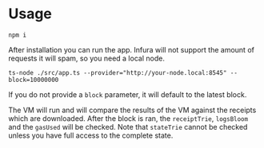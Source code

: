 Usage
======

`npm i`

After installation you can run the app. Infura will not support the amount of requests it will spam, so you need a local node.

`ts-node ./src/app.ts --provider="http://your-node.local:8545" --block=10000000`

If you do not provide a `block` parameter, it will default to the latest block.

The VM will run and will compare the results of the VM against the receipts which are downloaded. After the block is ran, the `receiptTrie`, `logsBloom` and the `gasUsed` will be checked. Note that `stateTrie` cannot be checked unless you have full access to the complete state.